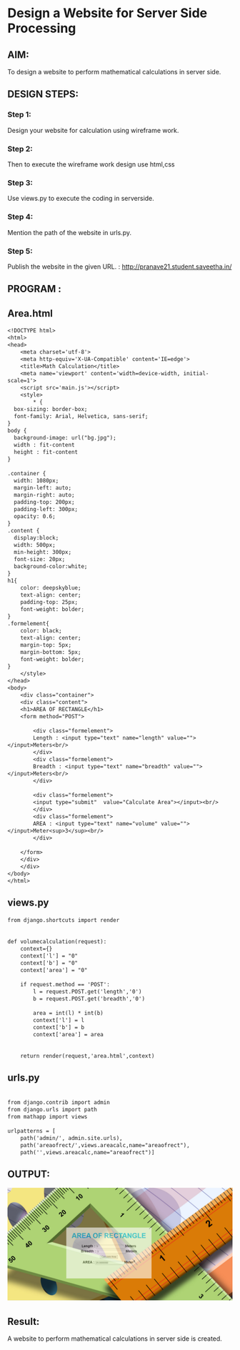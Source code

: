 # Design a Website for Server Side Processing

## AIM:
To design a website to perform mathematical calculations in server side.

## DESIGN STEPS:
### Step 1:
Design your website for calculation using wireframe work.
### Step 2:
Then to execute the wireframe work design use html,css
### Step 3:
Use views.py to execute the coding in serverside.
### Step 4:
Mention the path of the website in urls.py.
### Step 5:
Publish the website in the given URL. : http://pranave21.student.saveetha.in/ 

## PROGRAM :

## Area.html
```
<!DOCTYPE html>
<html>
<head>
    <meta charset='utf-8'>
    <meta http-equiv='X-UA-Compatible' content='IE=edge'>
    <title>Math Calculation</title>
    <meta name='viewport' content='width=device-width, initial-scale=1'>
    <script src='main.js'></script>
    <style>
        * {
  box-sizing: border-box;
  font-family: Arial, Helvetica, sans-serif;
}
body {
  background-image: url("bg.jpg");
  width : fit-content
  height : fit-content
}

.container {
  width: 1080px;
  margin-left: auto;
  margin-right: auto;
  padding-top: 200px;
  padding-left: 300px;
  opacity: 0.6;
}
.content {
  display:block;
  width: 500px;
  min-height: 300px;
  font-size: 20px;
  background-color:white;
}
h1{
    color: deepskyblue;
    text-align: center;
    padding-top: 25px;
    font-weight: bolder;
}
.formelement{
    color: black;
    text-align: center;
    margin-top: 5px;
    margin-bottom: 5px;
    font-weight: bolder;
}
    </style>
</head>
<body>
    <div class="container">
    <div class="content">
    <h1>AREA OF RECTANGLE</h1>
    <form method="POST">
        
        <div class="formelement">
        Length : <input type="text" name="length" value=""></input>Meters<br/>
        </div>
        <div class="formelement">
        Breadth : <input type="text" name="breadth" value=""></input>Meters<br/>
        </div>
        
        <div class="formelement">
        <input type="submit"  value="Calculate Area"></input><br/>
        </div>
        <div class="formelement">
        AREA : <input type="text" name="volume" value=""></input>Meter<sup>3</sup><br/>
        </div>
    
    </form>
    </div>
    </div>
</body>
</html>
```
## views.py
```
from django.shortcuts import render


def volumecalculation(request):
    context={}
    context['l'] = "0"
    context['b'] = "0"
    context['area'] = "0"
    
    if request.method == 'POST':
        l = request.POST.get('length','0')
        b = request.POST.get('breadth','0')
        
        area = int(l) * int(b) 
        context['l'] = l
        context['b'] = b
        context['area'] = area

        
    return render(request,'area.html',context)
```

## urls.py
```

from django.contrib import admin
from django.urls import path
from mathapp import views

urlpatterns = [
    path('admin/', admin.site.urls),
    path('areaofrect/',views.areacalc,name="areaofrect"),
    path('',views.areacalc,name="areaofrect")]

```


## OUTPUT:
![output](1.png)

## Result:
A website to perform mathematical calculations in server side is created.